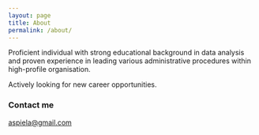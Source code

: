 ```yaml
---
layout: page
title: About
permalink: /about/
---
```


Proficient individual with strong educational background in data analysis and proven experience in leading various administrative procedures within high-profile organisation.

Actively looking for new career opportunities.

### Contact me

[aspiela@gmail.com](mailto:aspiela@gmail.com)
